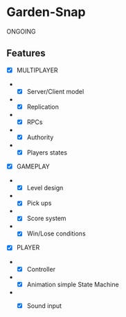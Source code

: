 # Garden-Snap
 ONGOING

 ## Features

 - [x] MULTIPLAYER
 - - [x] Server/Client model
 - - [x] Replication
 - - [x] RPCs
 - - [x] Authority
 - - [x] Players states
   
- [x]  GAMEPLAY
- - [x]  Level design
- - [x]  Pick ups
- - [x]  Score system
- - [x]  Win/Lose conditions

 - [x]  PLAYER
- - [x]  Controller
- - [x]  Animation simple State Machine
- - [x]  Sound input
  

